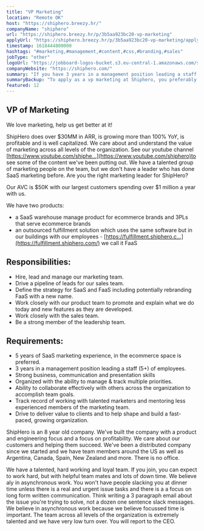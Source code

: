 ```yaml
---
title: "VP Marketing"
location: "Remote OK"
host: "https://shiphero.breezy.hr/"
companyName: "shiphero"
url: "https://shiphero.breezy.hr/p/3b5aa923bc20-vp-marketing"
applyUrl: "https://shiphero.breezy.hr/p/3b5aa923bc20-vp-marketing/apply"
timestamp: 1618444800000
hashtags: "#marketing,#management,#content,#css,#branding,#sales"
jobType: "other"
logoUrl: "https://jobboard-logos-bucket.s3.eu-central-1.amazonaws.com/shiphero"
companyWebsite: "https://shiphero.com/"
summary: "If you have 3 years in a management position leading a staff of 5+ employees, consider applying to Shiphero's job post for a new VP Marketing."
summaryBackup: "To apply as a vp marketing at Shiphero, you preferably need to have some knowledge of: #marketing, #css, #branding."
featured: 12
---
```


## VP of Marketing

We love marketing, help us get better at it!

ShipHero does over $30MM in ARR, is growing more than 100% YoY, is profitable and is well capitalized. We care about and understand the value of marketing across all levels of the organization. See our youtube channel [https://www.youtube.com/shiphe...](https://www.youtube.com/shiphero)to see some of the content we've been putting out. We have a talented group of marketing people on the team, but we don't have a leader who has done SaaS marketing before. Are you the right marketing leader for ShipHero?

Our AVC is $50K with our largest customers spending over $1 million a year with us.

We have two products:

*   a SaaS warehouse manage product for ecommerce brands and 3PLs that serve ecommerce brands
*   an outsourced fulfillment solution which uses the same software but in our buildings with our employees - [https://fulfillment.shiphero.c...](https://fulfillment.shiphero.com/) we call it FaaS

## Responsibilities:

*   Hire, lead and manage our marketing team.
*   Drive a pipeline of leads for our sales team.
*   Define the strategy for SaaS and FaaS including potentially rebranding FaaS with a new name.
*   Work closely with our product team to promote and explain what we do today and new features as they are developed.
*   Work closely with the sales team.
*   Be a strong member of the leadership team.

## Requirements:

*   5 years of SaaS marketing experience, in the ecommerce space is preferred.
*   3 years in a management position leading a staff (5+) of employees.
*   Strong business, communication and presentation skills
*   Organized with the ability to manage & track multiple priorities.
*   Ability to collaborate effectively with others across the organization to accomplish team goals.
*   Track record of working with talented marketers and mentoring less experienced members of the marketing team.
*   Drive to deliver value to clients and to help shape and build a fast-paced, growing organization.

ShipHero is an 8 year old company. We've built the company with a product and engineering focus and a focus on profitability. We care about our customers and helping them succeed. We've been a distributed company since we started and we have team members around the US as well as Argentina, Canada, Spain, New Zealand and more. There is no office.

We have a talented, hard working and loyal team. If you join, you can expect to work hard, but with helpful team mates and lots of down time. We believe aly in asynchronous work. You won't have people slacking you at dinner time unless there is a real and urgent issue tasks and there is a a focus on long form written communication. Think writing a 3 paragraph email about the issue you're trying to solve, not a dozen one sentence slack messages. We believe in asynchronous work because we believe focussed time is important. The team across all levels of the organization is extremely talented and we have very low turn over. You will report to the CEO.
